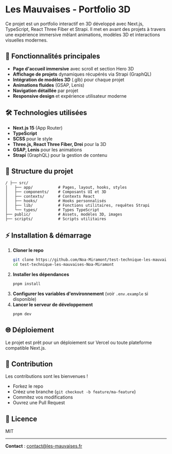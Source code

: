 # Les Mauvaises - Portfolio 3D

Ce projet est un portfolio interactif en 3D développé avec Next.js, TypeScript, React Three Fiber et Strapi. Il met en avant des projets à travers une expérience immersive mêlant animations, modèles 3D et interactions visuelles modernes.

## 🚀 Fonctionnalités principales
- **Page d'accueil immersive** avec scroll et section Hero 3D
- **Affichage de projets** dynamiques récupérés via Strapi (GraphQL)
- **Intégration de modèles 3D** (.glb) pour chaque projet
- **Animations fluides** (GSAP, Lenis)
- **Navigation détaillée** par projet
- **Responsive design** et expérience utilisateur moderne

## 🛠️ Technologies utilisées
- **Next.js 15** (App Router)
- **TypeScript**
- **SCSS** pour le style
- **Three.js, React Three Fiber, Drei** pour la 3D
- **GSAP, Lenis** pour les animations
- **Strapi** (GraphQL) pour la gestion de contenu

## 📁 Structure du projet
```
/ ├── src/
│   ├── app/           # Pages, layout, hooks, styles
│   ├── components/    # Composants UI et 3D
│   ├── contexts/      # Contexts React
│   ├── hooks/         # Hooks personnalisés
│   ├── lib/           # Fonctions utilitaires, requêtes Strapi
│   └── types/         # Types TypeScript
├── public/            # Assets, modèles 3D, images
├── scripts/           # Scripts utilitaires
```

## ⚡ Installation & démarrage
1. **Cloner le repo**
   ```bash
   git clone https://github.com/Noa-Miramont/test-technique-les-mauvaises-Noa-Miramont.git
   cd test-technique-les-mauvaises-Noa-Miramont
   ```
2. **Installer les dépendances**
   ```bash
   pnpm install
   ```
3. **Configurer les variables d'environnement** (voir `.env.example` si disponible)
4. **Lancer le serveur de développement**
   ```bash
   pnpm dev
   ```

## 🌐 Déploiement
Le projet est prêt pour un déploiement sur Vercel ou toute plateforme compatible Next.js.

## 🤝 Contribution
Les contributions sont les bienvenues !
- Forkez le repo
- Créez une branche (`git checkout -b feature/ma-feature`)
- Commitez vos modifications
- Ouvrez une Pull Request

## 📄 Licence
MIT

---

**Contact** : contact@les-mauvaises.fr
